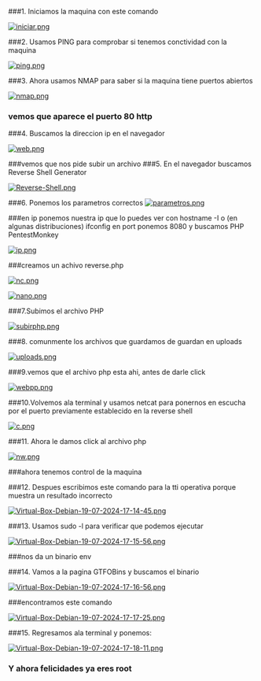 ###1. Iniciamos la maquina con este comando

[![iniciar.png](https://i.postimg.cc/7Zb92qYj/iniciar.png)](https://postimg.cc/v4F5RFnv)

###2. Usamos PING para comprobar si tenemos conctividad con la maquina

[![ping.png](https://i.postimg.cc/tCG76kRb/ping.png)](https://postimg.cc/WtS2LMJY)

###3. Ahora usamos NMAP para saber si la maquina tiene puertos abiertos

[![nmap.png](https://i.postimg.cc/L5wtk1s7/nmap.png)](https://postimg.cc/FkbkN13g)


### vemos que aparece el puerto 80 http
###4. Buscamos la direccion ip en el navegador

[![web.png](https://i.postimg.cc/gkwbHXsK/web.png)](https://postimg.cc/2Vftz5Pq)


###vemos que nos pide subir un archivo 
###5. En el navegador buscamos Reverse Shell Generator

[![Reverse-Shell.png](https://i.postimg.cc/8kYM09dV/Reverse-Shell.png)](https://postimg.cc/CdjRZv6v)

###6. Ponemos los parametros correctos 
[![parametros.png](https://i.postimg.cc/W3gzYYss/parametros.png)](https://postimg.cc/bDYqsTG5)

###en ip ponemos nuestra ip que lo puedes ver con hostname -I o (en algunas distribuciones) ifconfig en port ponemos 8080 y buscamos PHP PentestMonkey

[![ip.png](https://i.postimg.cc/zXnMDCG3/ip.png)](https://postimg.cc/N5jbprTw)

###creamos un achivo reverse.php

[![nc.png](https://i.postimg.cc/Y9L57TPm/nc.png)](https://postimg.cc/0MxWdXP8)

[![nano.png](https://i.postimg.cc/BvrhTbhX/nano.png)](https://postimg.cc/1gKcPm1Q)

###7.Subimos el archivo PHP

[![subirphp.png](https://i.postimg.cc/pryWb0H9/subirphp.png)](https://postimg.cc/kR33WvD9)

###8. comunmente los archivos que guardamos de guardan en uploads

[![uploads.png](https://i.postimg.cc/fLNCrFYK/uploads.png)](https://postimg.cc/06V76VWM)

###9.vemos que el archivo php esta ahi, antes de darle click 

[![webpp.png](https://i.postimg.cc/kg7fsLFv/webpp.png)](https://postimg.cc/KRsPvqW1)

###10.Volvemos ala terminal y usamos netcat para ponernos en escucha por el puerto previamente establecido en la reverse shell 

[![c.png](https://i.postimg.cc/28tS7ffP/c.png)](https://postimg.cc/D8qh7H0g)

###11. Ahora le damos click al archivo php

[![nw.png](https://i.postimg.cc/C5Qn8BN2/nw.png)](https://postimg.cc/xNLdDdBG)

###ahora tenemos control de la maquina

###12. Despues escribimos este comando para la tti operativa porque muestra un resultado incorrecto

[![Virtual-Box-Debian-19-07-2024-17-14-45.png](https://i.postimg.cc/g2DXyTNR/Virtual-Box-Debian-19-07-2024-17-14-45.png)](https://postimg.cc/5XX2bncN)

###13. Usamos sudo -l para verificar que podemos ejecutar

[![Virtual-Box-Debian-19-07-2024-17-15-56.png](https://i.postimg.cc/cCHXZ3Ck/Virtual-Box-Debian-19-07-2024-17-15-56.png)](https://postimg.cc/ZBGrxCr6)

###nos da un binario env

###14. Vamos a la pagina GTFOBins y buscamos el binario

[![Virtual-Box-Debian-19-07-2024-17-16-56.png](https://i.postimg.cc/3JjZy70F/Virtual-Box-Debian-19-07-2024-17-16-56.png)](https://postimg.cc/dL1CXbBh)

###encontramos este comando 

[![Virtual-Box-Debian-19-07-2024-17-17-25.png](https://i.postimg.cc/q7GfQWFs/Virtual-Box-Debian-19-07-2024-17-17-25.png)](https://postimg.cc/Ff1nHCNz)

###15. Regresamos ala terminal y ponemos:

[![Virtual-Box-Debian-19-07-2024-17-18-11.png](https://i.postimg.cc/Hxz4n9h4/Virtual-Box-Debian-19-07-2024-17-18-11.png)](https://postimg.cc/47KhFVZm)

### Y ahora felicidades ya eres root
